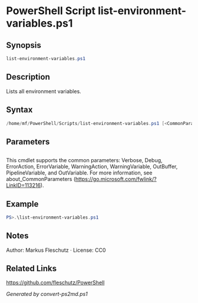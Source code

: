# PowerShell Script list-environment-variables.ps1

## Synopsis
```powershell
list-environment-variables.ps1
```

## Description
Lists all environment variables.

## Syntax
```powershell
/home/mf/PowerShell/Scripts/list-environment-variables.ps1 [<CommonParameters>]
```

## Parameters
## <CommonParameters>
This cmdlet supports the common parameters: Verbose, Debug, ErrorAction, ErrorVariable, WarningAction, WarningVariable, OutBuffer, PipelineVariable, and OutVariable. For more information, see about_CommonParameters (https://go.microsoft.com/fwlink/?LinkID=113216).

## Example
```powershell
PS>.\list-environment-variables.ps1
```


## Notes
Author: Markus Fleschutz · License: CC0

## Related Links
https://github.com/fleschutz/PowerShell

*Generated by convert-ps2md.ps1*
